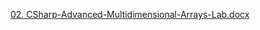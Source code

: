 [02. CSharp-Advanced-Multidimensional-Arrays-Lab.docx](https://github.com/valentingalabov/SoftUni-Software-Engineering/files/3198060/02.CSharp-Advanced-Multidimensional-Arrays-Lab.docx)
